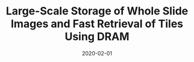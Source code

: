 ---
title: "Large-Scale Storage of Whole Slide Images and Fast Retrieval of Tiles Using DRAM"
collection: publications
permalink: /publication/2019-NiDAN
date: 2020-02-01
paperurl: 'https://drive.google.com/file/d/1DPRPQcQKauADbgAKxCF112lNDit9bQIm/view'
citation: 'Daniel E. Lopez Barron, Praveen Rao, Deepthi Rao, Ossama Tawfik, <b>Arun Zachariah</b> - &quot;Large-Scale Storage of Whole Slide Images and Fast Retrieval of Tiles Using DRAM.&quot; <i>2020 SPIE Defense + Commercial Sensing: Big Data II: Learning, Analytics, and Applications Conference</i>, 6 pages, Anaheim, CA.'
---